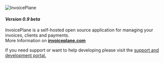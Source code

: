 ![InvoicePlane](http://invoiceplane.com/img/logo_300x150.png)
#### _Version 0.9 beta_


InvoicePlane is a self-hosted open source application for managing your invoices, clients and payments.    
More Information on __[invoiceplane.com](https://invoiceplane.com)__

If you need support or want to help developing please visit the [support and development portal.](https://portal.invoiceplane.com)

